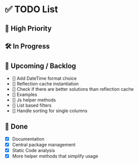# ✅ TODO List

## 📌 High Priority

## 🛠 In Progress

## 📅 Upcoming / Backlog
- [] Add DateTime format choice
- [] Reflection cache instantiation
- [] Check if there are better solutions than reflection cache
- [] Examples
- [] Js helper methods
- [] List based filters
- [] Handle sorting for single columns

## 🧹 Done
- [x] Documentation
- [x] Central package management
- [x] Static Code analysis
- [x] More helper methods that simplify usage